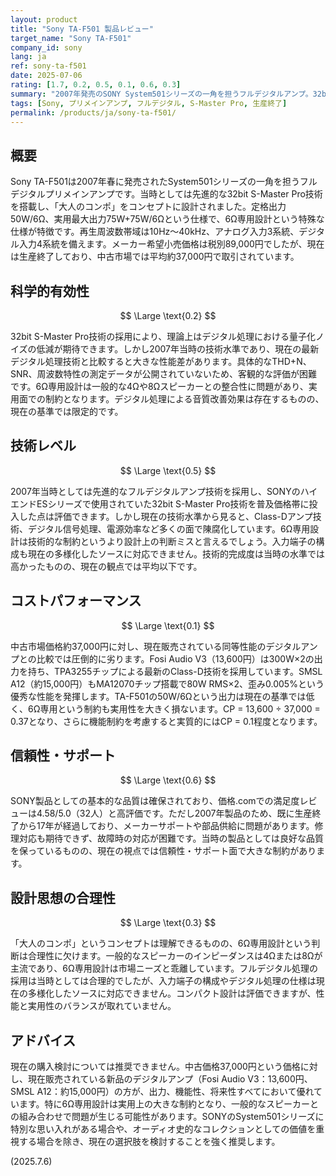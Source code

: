 ```yaml
---
layout: product
title: "Sony TA-F501 製品レビュー"
target_name: "Sony TA-F501"
company_id: sony
lang: ja
ref: sony-ta-f501
date: 2025-07-06
rating: [1.7, 0.2, 0.5, 0.1, 0.6, 0.3]
summary: "2007年発売のSONY System501シリーズの一角を担うフルデジタルアンプ。32bit S-Master Pro技術を搭載し、当時としては先進的なデジタル処理を実現。しかし現在の技術水準から見ると、6Ω専用設計という特殊な仕様、限定的な入力端子、そして現在販売されている同等性能の製品と比較した際の圧倒的な価格差が目立つ。歴史的価値はあるものの、実用性とコストパフォーマンスの面で現代の選択肢に劣る。"
tags: [Sony, プリメインアンプ, フルデジタル, S-Master Pro, 生産終了]
permalink: /products/ja/sony-ta-f501/
---
```


## 概要

Sony TA-F501は2007年春に発売されたSystem501シリーズの一角を担うフルデジタルプリメインアンプです。当時としては先進的な32bit S-Master Pro技術を搭載し、「大人のコンポ」をコンセプトに設計されました。定格出力50W/6Ω、実用最大出力75W+75W/6Ωという仕様で、6Ω専用設計という特殊な仕様が特徴です。再生周波数帯域は10Hz〜40kHz、アナログ入力3系統、デジタル入力4系統を備えます。メーカー希望小売価格は税別89,000円でしたが、現在は生産終了しており、中古市場では平均約37,000円で取引されています。

## 科学的有効性

$$ \Large \text{0.2} $$

32bit S-Master Pro技術の採用により、理論上はデジタル処理における量子化ノイズの低減が期待できます。しかし2007年当時の技術水準であり、現在の最新デジタル処理技術と比較すると大きな性能差があります。具体的なTHD+N、SNR、周波数特性の測定データが公開されていないため、客観的な評価が困難です。6Ω専用設計は一般的な4Ωや8Ωスピーカーとの整合性に問題があり、実用面での制約となります。デジタル処理による音質改善効果は存在するものの、現在の基準では限定的です。

## 技術レベル

$$ \Large \text{0.5} $$

2007年当時としては先進的なフルデジタルアンプ技術を採用し、SONYのハイエンドESシリーズで使用されていた32bit S-Master Pro技術を普及価格帯に投入した点は評価できます。しかし現在の技術水準から見ると、Class-Dアンプ技術、デジタル信号処理、電源効率など多くの面で陳腐化しています。6Ω専用設計は技術的な制約というより設計上の判断ミスと言えるでしょう。入力端子の構成も現在の多様化したソースに対応できません。技術的完成度は当時の水準では高かったものの、現在の観点では平均以下です。

## コストパフォーマンス

$$ \Large \text{0.1} $$

中古市場価格約37,000円に対し、現在販売されている同等性能のデジタルアンプとの比較では圧倒的に劣ります。Fosi Audio V3（13,600円）は300W×2の出力を持ち、TPA3255チップによる最新のClass-D技術を採用しています。SMSL A12（約15,000円）もMA12070チップ搭載で80W RMS×2、歪み0.005%という優秀な性能を発揮します。TA-F501の50W/6Ωという出力は現在の基準では低く、6Ω専用という制約も実用性を大きく損ないます。CP = 13,600 ÷ 37,000 = 0.37となり、さらに機能制約を考慮すると実質的にはCP = 0.1程度となります。

## 信頼性・サポート

$$ \Large \text{0.6} $$

SONY製品としての基本的な品質は確保されており、価格.comでの満足度レビューは4.58/5.0（32人）と高評価です。ただし2007年製品のため、既に生産終了から17年が経過しており、メーカーサポートや部品供給に問題があります。修理対応も期待できず、故障時の対応が困難です。当時の製品としては良好な品質を保っているものの、現在の視点では信頼性・サポート面で大きな制約があります。

## 設計思想の合理性

$$ \Large \text{0.3} $$

「大人のコンポ」というコンセプトは理解できるものの、6Ω専用設計という判断は合理性に欠けます。一般的なスピーカーのインピーダンスは4Ωまたは8Ωが主流であり、6Ω専用設計は市場ニーズと乖離しています。フルデジタル処理の採用は当時としては合理的でしたが、入力端子の構成やデジタル処理の仕様は現在の多様化したソースに対応できません。コンパクト設計は評価できますが、性能と実用性のバランスが取れていません。

## アドバイス

現在の購入検討については推奨できません。中古価格37,000円という価格に対し、現在販売されている新品のデジタルアンプ（Fosi Audio V3：13,600円、SMSL A12：約15,000円）の方が、出力、機能性、将来性すべてにおいて優れています。特に6Ω専用設計は実用上の大きな制約となり、一般的なスピーカーとの組み合わせで問題が生じる可能性があります。SONYのSystem501シリーズに特別な思い入れがある場合や、オーディオ史的なコレクションとしての価値を重視する場合を除き、現在の選択肢を検討することを強く推奨します。

(2025.7.6)